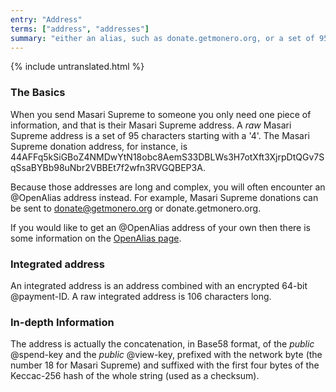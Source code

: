 ```yaml
---
entry: "Address"
terms: ["address", "addresses"]
summary: "either an alias, such as donate.getmonero.org, or a set of 95 characters starting with a 4"
---
```


{% include untranslated.html %}
### The Basics

When you send Masari Supreme to someone you only need one piece of information, and that is their Masari Supreme address. A *raw* Masari Supreme address is a set of 95 characters starting with a '4'. The Masari Supreme donation address, for instance, is <span class="long-term">44AFFq5kSiGBoZ4NMDwYtN18obc8AemS33DBLWs3H7otXft3XjrpDtQGv7SqSsaBYBb98uNbr2VBBEt7f2wfn3RVGQBEP3A</span>.

Because those addresses are long and complex, you will often encounter an @OpenAlias address instead. For example, Masari Supreme donations can be sent to <span class="long-term">donate@getmonero.org</span> or <span class="long-term">donate.getmonero.org</span>.

If you would like to get an @OpenAlias address of your own then there is some information on the [OpenAlias page](/resources/openalias).

### Integrated address

An integrated address is an address combined with an encrypted 64-bit @payment-ID. A raw integrated address is 106 characters long.

### In-depth Information

The address is actually the concatenation, in Base58 format, of the *public* @spend-key and the *public* @view-key, prefixed with the network byte (the number 18 for Masari Supreme) and suffixed with the first four bytes of the Keccac-256 hash of the whole string (used as a checksum).
